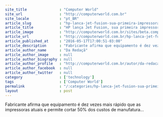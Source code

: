 ```yaml
---
site_title               : "Computer World"
site_url                 : "http://computerworld.com.br"
site_locale              : "pt_BR"
article_slug             : "hp-lanca-jet-fusion-sua-primeira-impressora-3d-industrial"
article_title            : "HP lança Jet Fusion, sua primeira impressora 3D industrial"
article_image            : "http://computerworld.com.br/sites/beta.computerworld.com.br/files/news_articles/jet_fusion_hp.jpg"
article_url              : "http://computerworld.com.br/hp-lanca-jet-fusion-sua-primeira-impressora-3d-industrial"
article_published_at     : "2016-05-17T17:00:51-03:00"
article_description      : "Fabricante afirma que equipamento é dez vezes mais rápido que as impressoras atuais e permite cortar 50% dos custos de manufatura..."
article_author_name      : "Da Redaçã"
article_author_image     : null
article_author_biography : null
article_author_profile   : "http://computerworld.com.br/autor/da-redacao"
article_author_facebook  : null
article_author_twitter   : null
category                 : ['technology']
tags                     : ['Computer World']
permalink                : "/:categories/hp-lanca-jet-fusion-sua-primeira-impressora-3d-industrial/"
layout                   : post
---
```


Fabricante afirma que equipamento é dez vezes mais rápido que as impressoras atuais e permite cortar 50% dos custos de manufatura...
